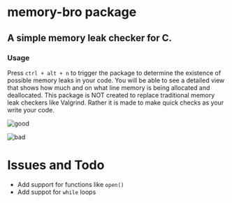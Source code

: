 # memory-bro package

## A simple memory leak checker for C.

### Usage
Press ```ctrl + alt + n``` to trigger the package to determine the existence of possible memory leaks in your code. You will be able to see a detailed view that shows how much and on what line memory is being allocated and deallocated. This package is NOT created to replace traditional memory leak checkers like Valgrind. Rather it is made to make quick checks as your write your code.

![good](pics/good.png)

![bad](pics/bad.png)

# Issues and Todo
- Add support for functions like ```open()```
- Add suppot for ```while``` loops
